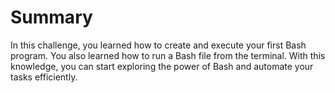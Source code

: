 # Summary

In this challenge, you learned how to create and execute your first Bash program. You also learned how to run a Bash file from the terminal. With this knowledge, you can start exploring the power of Bash and automate your tasks efficiently.
